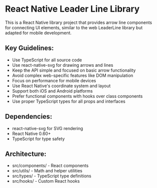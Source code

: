 <!-- Use this file to provide workspace-specific custom instructions to Copilot. For more details, visit https://code.visualstudio.com/docs/copilot/copilot-customization#_use-a-githubcopilotinstructionsmd-file -->

# React Native Leader Line Library

This is a React Native library project that provides arrow line components for connecting UI elements, similar to the web LeaderLine library but adapted for mobile development.

## Key Guidelines:

- Use TypeScript for all source code
- Use react-native-svg for drawing arrows and lines
- Keep the API simple and focused on basic arrow functionality
- Avoid complex web-specific features like DOM manipulation
- Focus on performance for mobile devices
- Use React Native's coordinate system and layout
- Support both iOS and Android platforms
- Prefer functional components with hooks over class components
- Use proper TypeScript types for all props and interfaces

## Dependencies:

- react-native-svg for SVG rendering
- React Native 0.60+
- TypeScript for type safety

## Architecture:

- src/components/ - React components
- src/utils/ - Math and helper utilities
- src/types/ - TypeScript type definitions
- src/hooks/ - Custom React hooks
